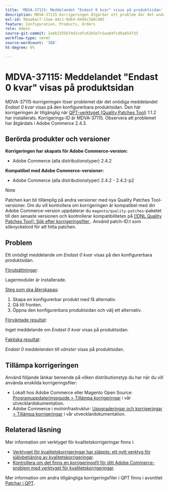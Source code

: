 ```yaml
---
title: 'MDVA-37115: Meddelandet "Endast 0 kvar" visas på produktsidan'
description: MDVA-37115-korrigeringen åtgärdar ett problem där det onödiga *Endast 0 varningar* visas på den konfigurerbara produktsidan. Den här korrigeringen är tillgänglig när [QPT-verktyget (Quality Patches Tool)](/help/announcements/adobe-commerce-announcements/magento-quality-patches-released-new-tool-to-self-serve-quality-patches.md) 1.1.2 är installerat. Korrigerings-ID är MDVA-37115. Observera att problemet har åtgärdats i Adobe Commerce 2.4.3.
exl-id: 08aa6ac7-13ae-44c1-9db4-d449c3d8c985
feature: Configuration, Products, Orders
role: Admin
source-git-commit: 2aeb2355b74d1cdfc62b5e7c5aa04fcd0a654733
workflow-type: tm+mt
source-wordcount: '388'
ht-degree: 0%

---
```


# MDVA-37115: Meddelandet &quot;Endast 0 kvar&quot; visas på produktsidan

MDVA-37115-korrigeringen löser problemet där det onödiga meddelandet *Endast 0 kvar* visas på den konfigurerbara produktsidan. Den här korrigeringen är tillgänglig när [QPT-verktyget (Quality Patches Tool)](/help/announcements/adobe-commerce-announcements/magento-quality-patches-released-new-tool-to-self-serve-quality-patches.md) 1.1.2 har installerats. Korrigerings-ID är MDVA-37115. Observera att problemet har åtgärdats i Adobe Commerce 2.4.3.

## Berörda produkter och versioner

**Korrigeringen har skapats för Adobe Commerce-version:**

* Adobe Commerce (alla distributionstyper) 2.4.2

**Kompatibel med Adobe Commerce-versioner:**

* Adobe Commerce (alla distributionstyper) 2.4.2 - 2.4.2-p2

>[!NOTE]
>
>Patchen kan bli tillämplig på andra versioner med nya Quality Patches Tool-versioner. Om du vill kontrollera om korrigeringen är kompatibel med din Adobe Commerce-version uppdaterar du `magento/quality-patches`-paketet till den senaste versionen och kontrollerar kompatibiliteten på [[!DNL Quality Patches Tool]: Sök efter korrigeringsfiler ](https://experienceleague.adobe.com/tools/commerce-quality-patches/index.html). Använd patch-ID:t som söknyckelord för att hitta patchen.

## Problem

Ett onödigt meddelande om *Endast 0 kvar* visas på den konfigurerbara produktsidan.

<u>Förutsättningar</u>:

Lagermoduler är installerade.

<u>Steg som ska återskapas</u>:

1. Skapa en konfigurerbar produkt med få alternativ.
1. Gå till fronten.
1. Öppna den konfigurerbara produktsidan och välj ett alternativ.

<u>Förväntade resultat</u>:

Inget meddelande om *Endast 0 kvar* visas på produktsidan.

<u>Faktiska resultat</u>:

*Endast 0 meddelanden till vänster* visas på produktsidan.

## Tillämpa korrigeringen

Använd följande länkar beroende på vilken distributionstyp du har när du vill använda enskilda korrigeringsfiler:

* Lokalt hos Adobe Commerce eller Magento Open Source: [Programuppdateringsguide > Tillämpa korrigeringar](https://experienceleague.adobe.com/en/docs/commerce-operations/tools/quality-patches-tool/usage) i vår utvecklardokumentation.
* Adobe Commerce i molninfrastruktur: [Uppgraderingar och korrigeringar > Tillämpa korrigeringar](https://experienceleague.adobe.com/en/docs/commerce-cloud-service/user-guide/develop/upgrade/apply-patches) i vår utvecklardokumentation.

## Relaterad läsning

Mer information om verktyget för kvalitetskorrigeringar finns i:

* [Verktyget för kvalitetskorrigeringar har släppts: ett nytt verktyg för självbetjäning av kvalitetskorrigeringar](/help/announcements/adobe-commerce-announcements/magento-quality-patches-released-new-tool-to-self-serve-quality-patches.md).
* [Kontrollera om det finns en korrigeringsfil för ditt Adobe Commerce-problem med verktyget för kvalitetskorrigeringar](/help/support-tools/patches-available-in-qpt-tool/check-patch-for-magento-issue-with-magento-quality-patches.md).

Mer information om andra tillgängliga korrigeringsfiler i QPT finns i avsnittet [Patchar i QPT](https://support.magento.com/hc/en-us/sections/360010506631-Patches-available-in-MQP-tool-).
